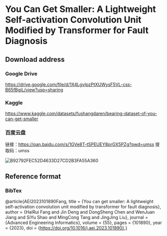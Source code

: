 # You Can Get Smaller: A Lightweight Self-activation Convolution Unit Modified by Transformer for Fault Diagnosis

## Download address

### Google Drive

https://drive.google.com/file/d/1X4LgvIpzPtXUWysF5VL-css-B65fBgiL/view?usp=sharing

### Kaggle

https://www.kaggle.com/datasets/fushangdaren/bearing-dataset-of-you-can-get-smaller

### 百度云盘

链接：https://pan.baidu.com/s/1GVe8T-tSPEUEY8prGX5PZg?pwd=umss 
提取码：umss

![B92792FEC52D4633D27CD2B3FA55A360](https://user-images.githubusercontent.com/121926828/212732684-b1454b27-bfb0-4c51-92ac-487289d1ef81.png)


## Reference format

### BibTex

@article{AEI2023101890Fang,
title = {You can get smaller: A lightweight self-activation convolution unit modified by transformer for fault diagnosis},
author = {HaiRui Fang and Jin Deng and DongSheng Chen and WenJuan Jiang and SiYu Shao and MingCong Tang and JingJing Liu},
journal = {Advanced Engineering Informatics},
volume = {55}, pages = {101890}, year = {2023},
doi = {https://doi.org/10.1016/j.aei.2023.101890},}
